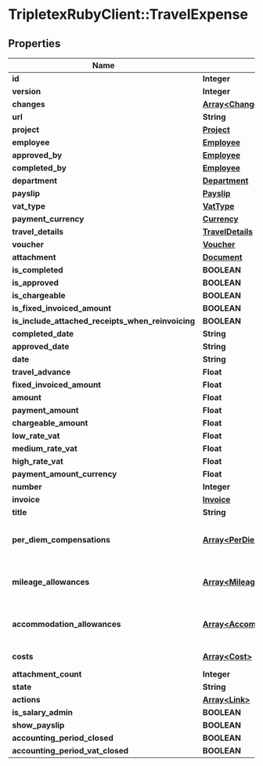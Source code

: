 # TripletexRubyClient::TravelExpense

## Properties
Name | Type | Description | Notes
------------ | ------------- | ------------- | -------------
**id** | **Integer** |  | [optional] 
**version** | **Integer** |  | [optional] 
**changes** | [**Array&lt;Change&gt;**](Change.md) |  | [optional] 
**url** | **String** |  | [optional] 
**project** | [**Project**](Project.md) |  | [optional] 
**employee** | [**Employee**](Employee.md) |  | 
**approved_by** | [**Employee**](Employee.md) |  | [optional] 
**completed_by** | [**Employee**](Employee.md) |  | [optional] 
**department** | [**Department**](Department.md) |  | [optional] 
**payslip** | [**Payslip**](Payslip.md) |  | [optional] 
**vat_type** | [**VatType**](VatType.md) |  | [optional] 
**payment_currency** | [**Currency**](Currency.md) |  | [optional] 
**travel_details** | [**TravelDetails**](TravelDetails.md) |  | [optional] 
**voucher** | [**Voucher**](Voucher.md) |  | [optional] 
**attachment** | [**Document**](Document.md) |  | [optional] 
**is_completed** | **BOOLEAN** |  | [optional] 
**is_approved** | **BOOLEAN** |  | [optional] 
**is_chargeable** | **BOOLEAN** |  | [optional] 
**is_fixed_invoiced_amount** | **BOOLEAN** |  | [optional] 
**is_include_attached_receipts_when_reinvoicing** | **BOOLEAN** |  | [optional] 
**completed_date** | **String** |  | [optional] 
**approved_date** | **String** |  | [optional] 
**date** | **String** |  | [optional] 
**travel_advance** | **Float** |  | [optional] 
**fixed_invoiced_amount** | **Float** |  | [optional] 
**amount** | **Float** |  | [optional] 
**payment_amount** | **Float** |  | [optional] 
**chargeable_amount** | **Float** |  | [optional] 
**low_rate_vat** | **Float** |  | [optional] 
**medium_rate_vat** | **Float** |  | [optional] 
**high_rate_vat** | **Float** |  | [optional] 
**payment_amount_currency** | **Float** |  | [optional] 
**number** | **Integer** |  | [optional] 
**invoice** | [**Invoice**](Invoice.md) |  | [optional] 
**title** | **String** |  | [optional] 
**per_diem_compensations** | [**Array&lt;PerDiemCompensation&gt;**](PerDiemCompensation.md) | Link to individual per diem compensations. | [optional] 
**mileage_allowances** | [**Array&lt;MileageAllowance&gt;**](MileageAllowance.md) | Link to individual mileage allowances. | [optional] 
**accommodation_allowances** | [**Array&lt;AccommodationAllowance&gt;**](AccommodationAllowance.md) | Link to individual accommodation allowances. | [optional] 
**costs** | [**Array&lt;Cost&gt;**](Cost.md) | Link to individual costs. | [optional] 
**attachment_count** | **Integer** |  | [optional] 
**state** | **String** |  | [optional] 
**actions** | [**Array&lt;Link&gt;**](Link.md) |  | [optional] 
**is_salary_admin** | **BOOLEAN** |  | [optional] 
**show_payslip** | **BOOLEAN** |  | [optional] 
**accounting_period_closed** | **BOOLEAN** |  | [optional] 
**accounting_period_vat_closed** | **BOOLEAN** |  | [optional] 


